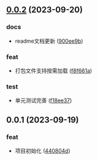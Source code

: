 ## [0.0.2](https://github.com/yujinjin/utils/compare/v0.0.1...v0.0.2) (2023-09-20)


### docs

* readme文档更新 ([900ee9b](https://github.com/yujinjin/utils/commit/900ee9bf52e8692fdb0198d6cb17618a7620f64b))

### feat

* 打包文件支持按需加载 ([f8f661a](https://github.com/yujinjin/utils/commit/f8f661a798e67fbe140f179288f8b67b19711aa8))

### test

* 单元测试完善 ([f18ee37](https://github.com/yujinjin/utils/commit/f18ee3701601df2bf9ba7ec9425b282250df97cc))



## 0.0.1 (2023-09-19)


### feat

* 项目初始化 ([440804d](https://github.com/yujinjin/utils/commit/440804df142b83b17003c87b0677ac8b8a3fe306))







